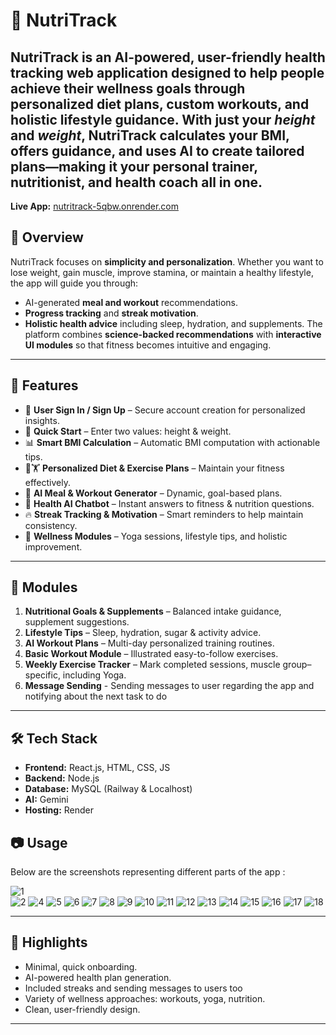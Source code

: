 # 🥗 NutriTrack

NutriTrack is an AI-powered, user-friendly health tracking web application designed to help people achieve their wellness goals through **personalized diet plans**, **custom workouts**, and **holistic lifestyle guidance**.
With just your *height* and *weight*, NutriTrack calculates your BMI, offers guidance, and uses AI to create tailored plans—making it your **personal trainer, nutritionist, and health coach** all in one.
---
**Live App:** [nutritrack-5qbw.onrender.com](https://nutritrack-5qbw.onrender.com)

## 📖 Overview
NutriTrack focuses on **simplicity and personalization**. Whether you want to lose weight, gain muscle, improve stamina, or maintain a healthy lifestyle, the app will guide you through:
- AI-generated **meal and workout** recommendations.
- **Progress tracking** and **streak motivation**.
- **Holistic health advice** including sleep, hydration, and supplements.
The platform combines **science-backed recommendations** with **interactive UI modules** so that fitness becomes intuitive and engaging.
---
## 🚀 Features
- 🔐 **User Sign In / Sign Up** – Secure account creation for personalized insights.  
- 📏 **Quick Start** – Enter two values: height & weight.  
- 📊 **Smart BMI Calculation** – Automatic BMI computation with actionable tips.  
- 🥗🏋 **Personalized Diet & Exercise Plans** – Maintain your fitness effectively.  
- 🤖 **AI Meal & Workout Generator** – Dynamic, goal-based plans.  
- 💬 **Health AI Chatbot** – Instant answers to fitness & nutrition questions.  
- 🔥 **Streak Tracking & Motivation** – Smart reminders to help maintain consistency.  
- 🧘 **Wellness Modules** – Yoga sessions, lifestyle tips, and holistic improvement.
---
## 🧩 Modules
1. **Nutritional Goals & Supplements** – Balanced intake guidance, supplement suggestions.  
2. **Lifestyle Tips** – Sleep, hydration, sugar & activity advice.  
3. **AI Workout Plans** – Multi-day personalized training routines.  
4. **Basic Workout Module** – Illustrated easy-to-follow exercises.  
5. **Weekly Exercise Tracker** – Mark completed sessions, muscle group–specific, including Yoga.
4. **Message Sending** - Sending messages to user regarding the app and notifying about the next task to do
---
## 🛠️ Tech Stack
- **Frontend:** React.js, HTML, CSS, JS
- **Backend:** Node.js
- **Database:** MySQL (Railway & Localhost)
- **AI:** Gemini
- **Hosting:** Render


## 📷 Usage

Below are the screenshots representing different parts of the app : 

![1](screenshots/1.png)  
![2](screenshots/2.png) 
![4](screenshots/4.png) 
![5](screenshots/5.png) 
![6](screenshots/6.png) 
![7](screenshots/7.png) 
![8](screenshots/8.png) 
![9](screenshots/9.png) 
![10](screenshots/10.png) 
![11](screenshots/11.png) 
![12](screenshots/12.png) 
![13](screenshots/13.png) 
![14](screenshots/14.png) 
![15](screenshots/15.png) 
![16](screenshots/16.png) 
![17](screenshots/17.png) 
![18](screenshots/18.png) 


---

## 💎 Highlights

- Minimal, quick onboarding.  
- AI-powered health plan generation.  
- Included streaks and sending messages to users too 
- Variety of wellness approaches: workouts, yoga, nutrition.  
- Clean, user-friendly design.

---
